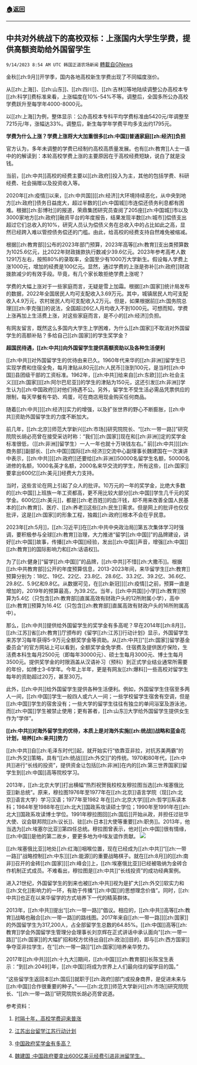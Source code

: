 ###  [:house:返回](README.md)
---


## 中共对外统战下的高校双标：上涨国内大学生学费，提供高额资助给外国留学生
`9/14/2023 8:54 AM UTC 韩国正道农场新闻` [轉載自GNews](https://gnews.org/articles/1689286)

金秋[[zh:9月]]开学季，国内各地高校新生学费出现了不同幅度涨价。

从[[zh:上海]]、[[zh:山东]]、[[zh:四川]]、[[zh:吉林]]等地陆续调整公办高校本专[[zh:科学]]费标准来看，上涨幅度在10%-54%不等。调整后，全国多所公办高校学费跃升至每学年4000-8000元。

以[[zh:上海]]为例，整体显示：公办高校本专科平均学费标准由5420元/年调整至7215元/年，涨幅达33%。调整后，新生每学年学费平均多支出约1795元。

**学费为什么上涨？学费上涨将大大加重很多[[zh:中国]]普通家庭[[zh:经济]]负担**

官方认为，多年未调整的学费已经制约高校高质量发展。也有[[zh:教育]]人士一语中的的解读到：本轮高校学费上涨的主要原因在于高校经费短缺，说白了就是没钱。

当前，[[zh:中共]]高校的经费主要以[[zh:政府]]投入为主，其他的包括学费、科研经费、社会捐赠以及投资收入等。

2020年[[zh:疫情]]以来，[[zh:中共国]][[zh:经济]]大环境持续恶化，从中央到地方[[zh:政府]]债务日益庞大，超过半数的[[zh:中国城]]市连偿还债务利息都有困难。根据[[zh:彭博社]]的报道，荣鼎集团研究员查阅了205座[[zh:中国城]]市以及3000家地方[[zh:政府]]融资平台的年度报告，结果发现半数[[zh:城市]]偿债支出超过它们总收入的10%，研究人员认为偿债义务在总收入中的占比如此之高，显然已经跨入难以管控债务偿还的门槛。由此，给高校的经费支持自然难免被缩减。

根据[[zh:教育部]]公布的2023年部门预算，2023年高等[[zh:教育]]支出类预算数为1025.6亿元，比2022年财政拨款执行数减少39.6亿元。2023年参考高考人数1291万左右，按照80%的录取率，全国至少有1000万大学新生。假设每人学费上涨1000元，增加的经费是100亿元。显然，通过学费的上涨是弥补[[zh:政府]]财政拨款减少的有效手段。毕竟，有几个家长敢拒绝学费上涨呢？

学费的大幅上涨对于一些家庭而言，无疑是雪上加霜。根据[[zh:国家]]统计局发布的数据，2022年全国居民人均可支配收入3.69万元。其中，城镇居民人均可支配收入4.9万元，农村居民人均可支配收入2万元。但是，如果根据前[[zh:国务院总理]][[zh:李克强]]的说法，全国超过6亿人月均收入不到1000元。可想而知，学费上涨再加上生活费上涨，对这些家庭而言，是不小的[[zh:经济]]负担。

有网友留言，既然这么多国内大学生上学困难，为什么[[zh:国家]]不取消对外国留学生的高额补贴？多给自己[[zh:国家]]的学生奖学金？

**超国民待遇，[[zh:中共]]向外国留学生提供高额资助以及各种生活便利**

[[zh:中共]]对外国留学生的优待由来已久。1960年代来华的[[zh:非洲]]留学生已实现学费和住宿全免，每月津贴从80元[[zh:人民币]]涨到100元，是当时[[zh:中国]]县团级干部的工资标准。1962年，[[zh:中共]]给来自[[zh:东欧]][[zh:社会主义]][[zh:国家]][[zh:阿尔巴尼亚]]的学生的津贴为150元，这还引发[[zh:非洲]]学生认为[[zh:中国政府]]对他们待遇不公。另外，留学生不受生活必需品凭票供应的限制，每天早餐有牛奶、鸡蛋，可在商店用现金购买任何商品。

随着[[zh:中共]][[zh:经济]]实力的增强，以及扩张世界的野心不断膨胀，[[zh:中共]]资助外国留学生的力度不断加大。

前几年，[[zh:北京]]师范大学新兴[[zh:市场]]研究院院长、“[[zh:一带一路]]”研究院院长胡必亮曾在接受采访时称：“我们[[zh:国家]]现在和[[zh:非洲]]定的奖学金标准很低，（[[zh:非洲]]留学生）一人一年也就十万块钱左右。” 前[[zh:中共]][[zh:商务部]]副部长、[[zh:中国]]国际[[zh:经济]]交流中心副理事长魏建国在一次演讲中表示，[[zh:中共]][[zh:政府]]还要给[[zh:非洲]]50000名留学生名额，50000名进修的名额，1000名英才名额，2000名来华交流的学生，所有这些，[[zh:国家]]要拿出600亿[[zh:美元]]经费大力支持。

当时，这些言论在网上引起了众人的批评。10万元的一年的奖学金，比绝大多数的[[zh:中国]]上班族一年工资都高，更不用比较大部分[[zh:中国]]学生几千元的奖学金。600亿[[zh:美元]]，都是[[zh:老百姓]]的血汗钱，却不用来改善全国人民基本的[[zh:教育]]、医疗、[[zh:养老]]这些[[zh:民生]]需求。但是网上的批评也仅仅批评，这是[[zh:国家]]的形象工程，独裁[[zh:政府]]根本不会在乎民意。

2023年[[zh:5月]]，[[zh:习近平]]在[[zh:中共中央政治局]]第五次集体学习时强调，要积极参与全球[[zh:教育]]治理，大力推进“留学[[zh:中国]]”的品牌建设，讲好[[zh:中国]]故事，传播[[zh:中国]]经验，发出[[zh:中国]]声音，增强[[zh:中国]][[zh:教育]]的国际影响力和[[zh:话语权]]。

为了[[zh:健身]]“留学[[zh:中国]]”的品牌，[[zh:中共]]不惜[[zh:大撒币]]。根据[[zh:中共教育部]]公开的年度预算信息，2013-2023年间，来华留学生[[zh:教育]]预算分别为：18亿、19亿、22亿、23.8亿、28.6亿、33.2亿、39.2亿、36.6亿、29.8亿、5.9亿和9.8亿。从数据可见，在[[zh:新冠]][[zh:疫情]]之前，预算一直是增加的，2019年的预算最高，为39.2亿。当年，[[zh:中共国]]小学[[zh:教育]]预算为5.4亿（只包含[[zh:教育部]]直属高效有财政户头的12所附属小学），高中[[zh:教育]]预算为16.4亿（只包含[[zh:教育部]]直属高效有财政户头的16所附属高中）。

那么，[[zh:中共]]提供给外国留学生的奖学金有多高呢？早在2014年[[zh:8月]]，[[zh:江苏]]省[[zh:教育]]厅颁布的《留学[[zh:江苏]]行动计划》显示，外国留学生来苏学习每年获得5-9万元全额奖学金等资助。从[[zh:中共]]"[[zh:国家]]留学基金委员会"的官方网站上可以看到，全额奖学金免学费、住宿费及提供医疗保险，生活费本科生每月2500元（即每年30000元）、硕士生每月3000元、博士生每月3500元。提供奖学金的时限涵盖从汉语补习（预科）到正式学业结业通常所需要的年份，如博士3-6学年。今年上半年，更是有网友[[zh:爆料]]一些高校对留学生每年的资助超过20万，甚至30万。

此外，[[zh:中共]]给外国留学生提供各种生活便利。例如，外国留学生住宿至多两人一间，[[zh:中国]]学生一般四人或六人一间；一些学校留学生宿舍有空调，但是[[zh:中国]]学生的宿舍没有；一些大学的留学生往往有独立的单间浴室及游泳池，而[[zh:中国]]学生被禁止使用；更有甚者，[[zh:山东]]大学给外国留学生提供女生作为“学伴”。

**[[zh:中共]]对海外留学生的优待，本质上是对海外实施[[zh:统战]]战略和蓝金花计划，培养[[zh:亲共]]势力**

[[zh:中共]]自[[zh:毛泽东时代]]起，就开始实行“依靠亚非拉，对抗苏美两霸”的[[zh:外交]]策略，具有“[[zh:统战]][[zh:外交]]”的传统。1970和80年代，[[zh:中共]]进行“长线的投资”，提供资金让包括[[zh:非洲]]在内的[[zh:第三世界国家]]留学生到[[zh:中国]]高等院校学习。

2013年，[[zh:北京大学]]打出横幅“热烈祝贺我校校友穆拉图当选[[zh:埃塞俄比亚]]新总统”。原来，穆拉图1976年至1977年在[[zh:北京]]语言学院（现[[zh:北京]]语言大学）学习汉语；1977年至1982 年在[[zh:北京大学]][[zh:哲学]]系读本科；1984年至1988年在[[zh:北大]]国政系攻读硕士学位；1990年至1991年在[[zh:北大]]国政系攻读博士学位。1991年穆拉图回[[zh:国后]]开始从政，并担任过驻华大使、议会联邦院[[zh:议长]]、驻[[zh:日本]]大使等重要[[zh:职务]]。2013年，他当选为[[zh:埃塞尔比亚]]第四任总统。穆拉图曾表示，他对[[zh:中国]]很有情缘，[[zh:中国]]是他的第二故乡，要更多地为中埃友谊作贡献。
![](https://i.imgur.com/s8xf5is.jpg)

[[zh:埃塞俄比亚]]地处[[zh:红海]]咽喉位置，现在已经成为[[zh:中共]]“[[zh:一带一路]]”战略控制[[zh:中东]][[zh:能源]]的重要战略棋子。就在[[zh:8月]]的[[zh:南非]]召开的金砖[[zh:国家]][[zh:峰会]]上，[[zh:埃塞俄比亚]]已经被吸纳为金砖合作机制正式成员。不难看出，穆拉图是[[zh:中共]]“长线投资”的成功经典案例。

进入21世纪，外国留学生的到来也被[[zh:中共]]视为是扩大[[zh:外交]]软实力和[[zh:文化]]影响力的一环，有助于传播“[[zh:中国]]的思想理念价值”。同时，[[zh:中共]]也正在以来华留学的方式培养下一代的精英群体。

2013年，[[zh:中共]]提出“[[zh:一带一路]]”倡议。相应的，[[zh:中共]]高等[[zh:教育]]战略也融合[[zh:一带一路]]的路线图。2017年来自[[zh:一带一路]][[zh:国家]]的外国留学生为317,200人，占全部留学生总数的64.85%。[[zh:中国]]高等[[zh:教育]]学会外国留学生管理分会理事长刘京辉在正式讲话中承认面向"[[zh:一带一路]]"[[zh:国家]]的大幅扩招和校方优待出自[[zh:政治]]目的，即与[[zh:西方国家]]争夺亚非拉学生，在“[[zh:一带一路]]“[[zh:国家]]培养亲华势力。

2017年[[zh:中共]][[zh:十九大]]期间，[[zh:中国]][[zh:教育部]]长陈宝生表示：“到[[zh:2049]]年，[[zh:中国]]将成为世界上人们最向往的留学目的国。”

“这些留学生返回本[[zh:国后]]就职于[[zh:政府]]部门或投身商界，是促进未来与[[zh:中国]]合作很重要的种子。”——[[zh:北京]]师范大学新兴[[zh:市场]]研究院院长、“[[zh:一带一路]]”研究院院长胡必亮曾说道。

参考资料：
1. [时隔十年，高校学费迎来普涨](http://www.eeo.com.cn/2023/0902/603713.shtml)

2. [江苏出台留学江苏行动计划](https://www.nuist.edu.cn/2014/0814/c886a84555/page.htm)

3. [中国政府奖学金有多高？](https://www.dw.com/zh/%E4%B8%AD%E5%9B%BD%E6%94%BF%E5%BA%9C%E5%A5%96%E5%AD%A6%E9%87%91%E6%9C%89%E5%A4%9A%E9%AB%98/a-43958194)

4. [魏建国 :中国政府要拿出600亿美元经费引进非洲留学生。](https://twitter.com/Today\_\_China/status/1164543000057270273?s=20)
